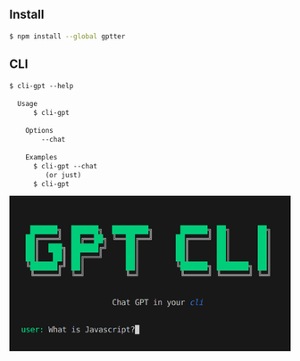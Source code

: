 ## Install

```bash
$ npm install --global gptter
```

## CLI

```
$ cli-gpt --help

  Usage
  	  $ cli-gpt

  	Options
  		--chat

  	Examples
  	  $ cli-gpt --chat
  	     (or just)
  	  $ cli-gpt
```

<p align="center">
		<img width="525" src="cli.png">
</p>
